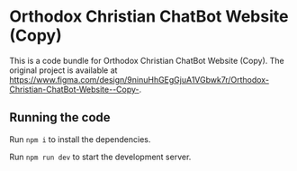 
  # Orthodox Christian ChatBot Website (Copy)

  This is a code bundle for Orthodox Christian ChatBot Website (Copy). The original project is available at https://www.figma.com/design/9ninuHhGEgGjuA1VGbwk7r/Orthodox-Christian-ChatBot-Website--Copy-.

  ## Running the code

  Run `npm i` to install the dependencies.

  Run `npm run dev` to start the development server.
  